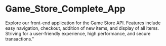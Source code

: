 # Game_Store_Complete_App
Explore our front-end application for the Game Store API. Features include easy navigation, checkout, addition of new items, and display of all items. Striving for a user-friendly experience, high performance, and secure transactions."
